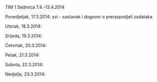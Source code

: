 TIM 1 
Sedmica 7.4.-13.4.2014

Ponedjeljak, 17.3.2014:
svi - sastanak i dogovor o preraspodjeli zadataka

Utorak, 18.3.2014:

Srijeda, 19.3.2014:

Četvrtak, 20.3.2014:

Petak, 21.3.2014:

Subota, 22.3.2014:

Nedjelja, 23.3.2014:
